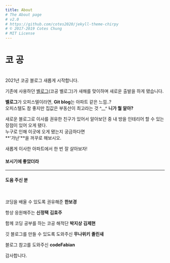 ```yaml
---
title: About
# The About page
# v2.0
# https://github.com/cotes2020/jekyll-theme-chirpy
# © 2017-2019 Cotes Chung
# MIT License
---
```


# **코 공**

<br>
2021년 코공 블로그 새롭게 시작합니다. <br>

기존에 사용하던 [벨로그](https://velog.io/@rnrel11)(코공 벨로그)가 새해를 맞이하며 새로운 출발을 하게 됐습니다.

**벨로그**가 오피스텔이라면, **Git blog**는 아파트 같은 느낌..?<br>
오피스텔도 참 좋지만 집값은 부동산이 최고라는 것 ^\_\_^ **니가 뭘 알아?**

새로운 블로그로 이사를 권유한 친구가 있어서 알아보던 중 내 방을 인테리어 할 수 있는 장점이 있어 오게 됐다.<br>
누구로 인해 이곳에 오게 됐는지 궁금하다면  
**'가난'**을 꺼꾸로 해보시오.

새롭게 이사한 아파트에서 한 번 잘 살아보자!

#### **보시기에 좋았더라**

---

#### **도움 주신 분**

<br>

코딩을 배울 수 있도록 권유해준 **한보경**

항상 응원해주는 **신정택** **김효주**

함께 코딩 공부를 하는 코공 해적단 **박지상** **김제현**

깃 블로그를 만들 수 있도록 도와주신 **무나위키** **졸린새**

블로그 참고를 도와주신 **codeFabian**

감사합니다.
